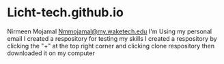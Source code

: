 # Licht-tech.github.io

Nirmeen Mojamal Nmmojamal@my.waketech.edu
I'm Using my personal email
I created a respository for testing my skills
I created a respository by clicking the "+" at the top right corner and clicking clone respository then downloaded it on my computer
